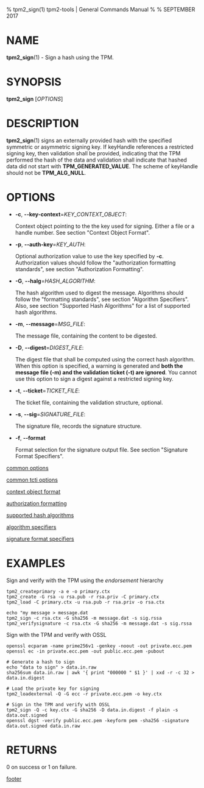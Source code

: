 % tpm2_sign(1) tpm2-tools | General Commands Manual
%
% SEPTEMBER 2017

# NAME

**tpm2_sign**(1) - Sign a hash using the TPM.

# SYNOPSIS

**tpm2_sign** [*OPTIONS*]

# DESCRIPTION

**tpm2_sign**(1) signs an externally provided hash with the specified symmetric or
asymmetric signing key. If keyHandle references a restricted signing key, then
validation shall be provided, indicating that the TPM performed the hash of the
data and validation shall indicate that hashed data did not start with
**TPM_GENERATED_VALUE**. The scheme of keyHandle should not be **TPM_ALG_NULL**.

# OPTIONS

  * **-c**, **--key-context**=_KEY\_CONTEXT\_OBJECT_:

    Context object pointing to the the key used for signing. Either a file or a
    handle number. See section "Context Object Format".

  * **-p**, **--auth-key**=_KEY\_AUTH_:

    Optional authorization value to use the key specified by **-c**.
    Authorization values should follow the "authorization formatting standards",
    see section "Authorization Formatting".

  * **-G**, **--halg**=_HASH\_ALGORITHM_:

    The hash algorithm used to digest the message.
    Algorithms should follow the "formatting standards", see section
    "Algorithm Specifiers".
    Also, see section "Supported Hash Algorithms" for a list of supported hash
    algorithms.


  * **-m**, **--message**=_MSG\_FILE_:

    The message file, containing the content to be  digested.

  * **-D**, **--digest**=_DIGEST\_FILE_:

    The digest file that shall be computed using the correct hash
    algorithm. When this option is specified, a warning is generated and
    **both the message file (-m) and the validation ticket (-t) are
    ignored**.
    You cannot use this option to sign a digest against a restricted
    signing key.

  * **-t**, **--ticket**=_TICKET\_FILE_:

    The ticket file, containing the validation structure, optional.

  * **-s**, **--sig**=_SIGNATURE\_FILE_:

    The signature file, records the signature structure.

  * **-f**, **--format**

    Format selection for the signature output file. See section "Signature Format Specifiers".

[common options](common/options.md)

[common tcti options](common/tcti.md)

[context object format](common/ctxobj.md)

[authorization formatting](common/authorizations.md)

[supported hash algorithms](common/hash.md)

[algorithm specifiers](common/alg.md)

[signature format specifiers](common/signature.md)

# EXAMPLES

Sign and verify with the TPM using the *endorsement* hierarchy
```
tpm2_createprimary -a e -o primary.ctx
tpm2_create -G rsa -u rsa.pub -r rsa.priv -C primary.ctx
tpm2_load -C primary.ctx -u rsa.pub -r rsa.priv -o rsa.ctx

echo "my message > message.dat
tpm2_sign -c rsa.ctx -G sha256 -m message.dat -s sig.rssa
tpm2_verifysignature -c rsa.ctx -G sha256 -m message.dat -s sig.rssa
```

Sign with the TPM and verify with OSSL
```
openssl ecparam -name prime256v1 -genkey -noout -out private.ecc.pem
openssl ec -in private.ecc.pem -out public.ecc.pem -pubout

# Generate a hash to sign
echo "data to sign" > data.in.raw
sha256sum data.in.raw | awk '{ print "000000 " $1 }' | xxd -r -c 32 > data.in.digest

# Load the private key for signing
tpm2_loadexternal -Q -G ecc -r private.ecc.pem -o key.ctx

# Sign in the TPM and verify with OSSL
tpm2_sign -Q -c key.ctx -G sha256 -D data.in.digest -f plain -s data.out.signed
openssl dgst -verify public.ecc.pem -keyform pem -sha256 -signature data.out.signed data.in.raw
```

# RETURNS

0 on success or 1 on failure.

[footer](common/footer.md)
